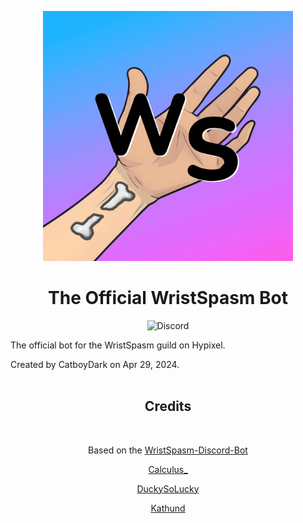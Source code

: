 <p align="center" width="100%">
    <img width="400" height="400" src="https://github.com/CatboyDark/WristSpasm-Reborn/blob/main/assets/wristspazm.png">
</p>

<h1 align="center">The Official WristSpasm Bot</h1>
<div align="center">

![Discord](https://img.shields.io/badge/Discord-Join%20us!-5555ff?style=flat&logo=discord)
</div>

The official bot for the WristSpasm guild on Hypixel. <br />

Created by CatboyDark on Apr 29, 2024. <br /> <br />


<div align="center">

<h2>Credits</h2><br>
<div align="center">
  
Based on the [WristSpasm-Discord-Bot](https://github.com/Wristspasm/Wristspasm-Discord-Bot)
</div>

[Calculus_](https://github.com/DrRed96)

[DuckySoLucky](https://github.com/DuckySoLucky)

[Kathund](https://github.com/Kathund)
